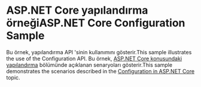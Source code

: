 # <a name="aspnet-core-configuration-sample"></a><span data-ttu-id="854b3-101">ASP.NET Core yapılandırma örneği</span><span class="sxs-lookup"><span data-stu-id="854b3-101">ASP.NET Core Configuration Sample</span></span>

<span data-ttu-id="854b3-102">Bu örnek, yapılandırma API 'sinin kullanımını gösterir.</span><span class="sxs-lookup"><span data-stu-id="854b3-102">This sample illustrates the use of the Configuration API.</span></span> <span data-ttu-id="854b3-103">Bu örnek, [ASP.NET Core konusundaki yapılandırma](https://docs.microsoft.com/aspnet/core/fundamentals/configuration) bölümünde açıklanan senaryoları gösterir.</span><span class="sxs-lookup"><span data-stu-id="854b3-103">This sample demonstrates the scenarios described in the [Configuration in ASP.NET Core](https://docs.microsoft.com/aspnet/core/fundamentals/configuration) topic.</span></span>
